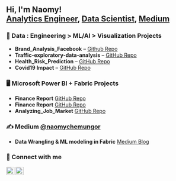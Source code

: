 <h2>Hi, I'm Naomy! <br/>
  <a href="https://github.com/NaomyChemungor/">Analytics Engineer</a>,
  <a href ="https://www.linkedin.com/in/naomy-chemungor/">Data Scientist</a>,
  <a href="https://medium.com/@naomychemungor">Medium</a>
</h2>

<!-- DATA SCIENCE PROJECTS -->
<h3>🧠 Data : Engineering > ML/AI > Visualization Projects </h3>
<ul> 
  <li><b>Brand_Analysis_Facebook</b> – <a href="https://github.com/NaomyChemungor/Brand_Analysis_Facebook">Github Repo</a></li>
  <li><b>Traffic-exploratory-data-analysis</b> – <a href="https://github.com/NaomyChemungor/Traffic-exploratory-data-analysis">GitHub Repo</a></li>
  <li><b>Health_Risk_Prediction</b> – <a href="https://github.com/NaomyChemungor/Health_Risk_Prediction">GitHub Repo</a></li>
  <li><b>Covid19 Impact</b> – <a href="https://github.com/NaomyChemungor/Covid19_Impact_WDI">GitHub Repo</a></li>
</ul>

<!-- PLATFORM-SPECIFIC PROJECTS -->
<h3>🖥️ Microsoft Power BI + Fabric Projects </h3>
<ul>
  <li><b>Finance Report</b> <a href="https://github.com/NaomyChemungor/finance_report"> GitHub Repo</a></li>
  <li><b>Finance Report</b> <a href="https://github.com/NaomyChemungor/analyzing_job_market"> GitHub Repo</a></li>
  <li><b>Analyzing_Job_Market</b> <a href=" https://github.com/NaomyChemungor/analyzing_job_market"> GitHub Repo</a></li>
  
</ul>


<!-- POPULAR CONTENT -->
<h3>✍️ Medium <a href="https://medium.com/@naomychemungor">@naomychemungor</a></h3>
<ul>
  <li><b>Data Wrangling & ML modeling in Fabric</b> <a href="https://medium.com/@naomychemungor">Medium Blog</a></li>
</ul>


<!-- CONNECT WITH ME -->
<h3>🤳 Connect with me</h3>
<p>
  <a href="https://www.linkedin.com/in/naomychemungor/">
    <img align="left" alt="NaomyChemungor | LinkedIn" width="22px" src="https://cdn.jsdelivr.net/npm/simple-icons@v3/icons/linkedin.svg" />
  </a>
  <a href="https://github.com/NaomyChemungor">
    <img align="left" alt="NaomyChemungor | GitHub" width="22px" src="https://cdn.jsdelivr.net/npm/simple-icons@v3/icons/github.svg" />
  </a>
</p>
